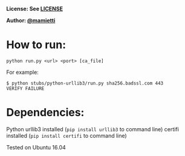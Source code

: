 **License: See [LICENSE](https://github.com/ouspg/trytls/blob/master/LICENSE)**

**Author: [@mamietti](https://github.com/mamietti)**

# How to run:

```
python run.py <url> <port> [ca_file]
```

For example:

```
$ python stubs/python-urllib3/run.py sha256.badssl.com 443
VERIFY FAILURE
```

# Dependencies:

Python
urllib3 installed (`pip install urllib3` to command line)
certifi installed (`pip install certifi` to command line)

Tested on Ubuntu 16.04

